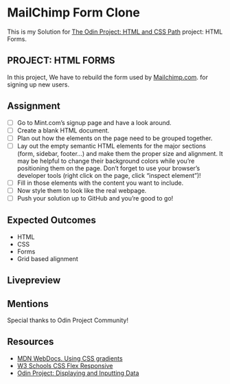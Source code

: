 # MailChimp Form Clone

This is my Solution for [The Odin Project: HTML and CSS Path](https://www.theodinproject.com/paths/full-stack-javascript/courses/html-and-css/lessons/html-forms) project: HTML Forms.

## PROJECT: HTML FORMS

In this project, We have to rebuild the form used by [Mailchimp.com](https://login.mailchimp.com/signup/). for signing up new users.

## Assignment

* [ ] Go to Mint.com’s signup page and have a look around.
* [ ] Create a blank HTML document.
* [ ] Plan out how the elements on the page need to be grouped together.
* [ ] Lay out the empty semantic HTML elements for the major sections (form, sidebar, footer…) and make them the proper size and alignment. It may be helpful to change their background colors while you’re positioning them on the page. Don’t forget to use your browser’s developer tools (right click on the page, click “inspect element”)!
* [ ] Fill in those elements with the content you want to include.
* [ ] Now style them to look like the real webpage.
* [ ] Push your solution up to GitHub and you’re good to go!

## Expected Outcomes

* HTML
* CSS
* Forms
* Grid based alignment

## Livepreview 


## Mentions

Special thanks to Odin Project Community!

## Resources

* [MDN WebDocs. Using CSS gradients](https://developer.mozilla.org/en-US/docs/Web/CSS/CSS_Images/Using_CSS_gradients)
* [W3 Schools CSS Flex Responsive](https://www.w3schools.com/css/css3_flexbox_responsive.asp)
* [Odin Project: Displaying and Inputting Data](https://www.theodinproject.com/paths/full-stack-javascript/courses/html-and-css#displaying-and-inputting-data)

